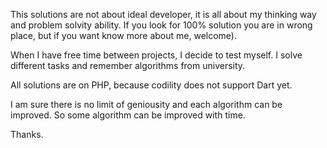 This solutions are not about ideal developer, it is all about my thinking way and problem solvity ability. 
If you look for 100% solution you are in wrong place, but if you want know more about me, welcome).

When I have free time between projects, I decide to test myself. I solve different tasks and remember algorithms from university.

All solutions are on PHP, because codility does not support Dart yet.

I am sure there is no limit of geniousity and each algorithm can be improved. So some algorithm can be improved with time.

Thanks.